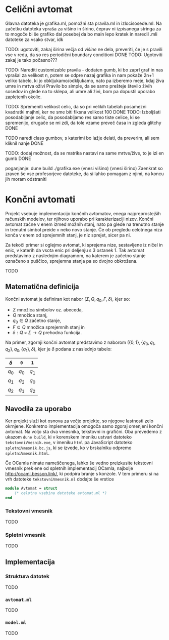 


# Celični avtomat

Glavna datoteka je grafika.ml, pomožni sta pravila.ml in izlocisosede.ml. Na začetku datoteka vpraša za višino in širino, čeprav ni izpisanega stringa za to
mogoče bi še grafiko dal posebej da bo main lepo kratek in naredil .mli datoteke za vsako stvar, idk

TODO: ugotoviti, zakaj širina večja od *višine* ne dela, preveriti, če je s pravili vse v redu, da so res periodični boundary conditioni DONE
TODO: Ugotoviti zakaj je tako počasno???

TODO: Narediti customizable pravila - dodaten gumb, ki bo zaprl graf in nas vprašal za velikost n, potem se odpre nazaj grafika in nam pokaže 2n+1 veliko tabelo, ki jo obkljukamo/odkljukamo, nato pa izberemo meje, kdaj živa umre in mrtva oživi
Pravilo bo simple, da se samo prešteje število živih sosedov in glede na to sklepa, ali umre ali živi, bom pa dopustil uporabo zapletenih okolic.

TODO: Spremeniti velikost celic, da so pri velikih tabelah posamezni kvadratki majhni, ker ne sme biti fiksna velikost 100 DONE
TODO: Izboljšati posodabljanje celic, da posodabljamo res samo tiste celice, ki se spremenijo, drugače se mi zdi, da tole vzame preveč časa in zgleda glitchy DONE

TODO naredi class gumbov, s katerimi bo lažje delati, da preverim, ali sem kliknil nanje DONE

TODO: dodaj možnost, da se matrika nastavi na same mrtve/žive, to je izi en gumb DONE

poganjanje: dune build
./grafika.exe
(vnesi višino)
(vnesi širino)
Zaenkrat so zraven še vse profesorjeve datoteke, da si lahko pomagam z njimi, na koncu jih moram odstraniti

# Končni avtomati

Projekt vsebuje implementacijo končnih avtomatov, enega najpreprostejših računskih modelov, ter njihovo uporabo pri karakterizaciji nizov. Končni avtomat začne v enem izmed možnih stanj, nato pa glede na trenutno stanje in trenutni simbol preide v neko novo stanje. Če ob pregledu celotnega niza konča v enem od sprejemnih stanj, je niz sprejet, sicer pa ni.

Za tekoči primer si oglejmo avtomat, ki sprejema nize, sestavljene iz ničel in enic, v katerih da vsota enic pri deljenju s 3 ostanek 1. Tak avtomat predstavimo z naslednjim diagramom, na katerem je začetno stanje označeno s puščico, sprejemna stanja pa so dvojno obkrožena.

TODO

## Matematična definicija

Končni avtomat je definiran kot nabor $(\Sigma, Q, q_0, F, \delta)$, kjer so:

- $\Sigma$ množica simbolov oz. abeceda,
- $Q$ množica stanj,
- $q_0 \in Q$ začetno stanje,
- $F \subseteq Q$ množica sprejemnih stanj in
- $\delta : Q \times \Sigma \to Q$ prehodna funkcija.

Na primer, zgornji končni avtomat predstavimo z naborom $(\{0, 1\}, \{q_0, q_1, q_2\}, q_0, \{q_1\}, \delta)$, kjer je $\delta$ podana z naslednjo tabelo:

| $\delta$ | `0`   | `1`   |
| -------- | ----- | ----- |
| $q_0$    | $q_0$ | $q_1$ |
| $q_1$    | $q_2$ | $q_0$ |
| $q_2$    | $q_1$ | $q_2$ |

## Navodila za uporabo

Ker projekt služi kot osnova za večje projekte, so njegove lastnosti zelo okrnjene. Konkretno implementacija omogoča samo zgoraj omenjeni končni avtomat. Na voljo sta dva vmesnika, tekstovni in grafični. Oba prevedemo z ukazom `dune build`, ki v korenskem imeniku ustvari datoteko `tekstovniVmesnik.exe`, v imeniku `html` pa JavaScript datoteko `spletniVmesnik.bc.js`, ki se izvede, ko v brskalniku odpremo `spletniVmesnik.html`.

Če OCamla nimate nameščenega, lahko še vedno preizkusite tekstovni vmesnik prek ene od spletnih implementacij OCamla, najbolje <http://ocaml.besson.link/>, ki podpira branje s konzole. V tem primeru si na vrh datoteke `tekstovniVmesnik.ml` dodajte še vrstice

```ocaml
module Avtomat = struct
    (* celotna vsebina datoteke avtomat.ml *)
end
```

### Tekstovni vmesnik

TODO

### Spletni vmesnik

TODO

## Implementacija

### Struktura datotek

TODO

### `avtomat.ml`

TODO

### `model.ml`

TODO
